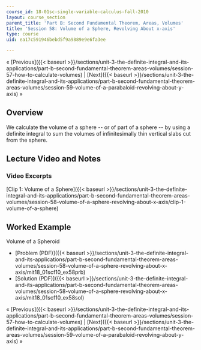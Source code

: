 ```yaml
---
course_id: 18-01sc-single-variable-calculus-fall-2010
layout: course_section
parent_title: 'Part B: Second Fundamental Theorem, Areas, Volumes'
title: 'Session 58: Volume of a Sphere, Revolving About x-axis'
type: course
uid: ea17c591946bebd5f9a9889e9e6fa3ee

---
```


« [Previous]({{< baseurl >}}/sections/unit-3-the-definite-integral-and-its-applications/part-b-second-fundamental-theorem-areas-volumes/session-57-how-to-calculate-volumes) | [Next]({{< baseurl >}}/sections/unit-3-the-definite-integral-and-its-applications/part-b-second-fundamental-theorem-areas-volumes/session-59-volume-of-a-parabaloid-revolving-about-y-axis) »

Overview
--------

We calculate the volume of a sphere -- or of part of a sphere -- by using a definite integral to sum the volumes of infinitesimally thin vertical slabs cut from the sphere.

Lecture Video and Notes
-----------------------

### Video Excerpts

[Clip 1: Volume of a Sphere]({{< baseurl >}}/sections/unit-3-the-definite-integral-and-its-applications/part-b-second-fundamental-theorem-areas-volumes/session-58-volume-of-a-sphere-revolving-about-x-axis/clip-1-volume-of-a-sphere)

Worked Example
--------------

Volume of a Spheroid

*   [Problem (PDF)]({{< baseurl >}}/sections/unit-3-the-definite-integral-and-its-applications/part-b-second-fundamental-theorem-areas-volumes/session-58-volume-of-a-sphere-revolving-about-x-axis/mit18_01scf10_ex58prb)
*   [Solution (PDF)]({{< baseurl >}}/sections/unit-3-the-definite-integral-and-its-applications/part-b-second-fundamental-theorem-areas-volumes/session-58-volume-of-a-sphere-revolving-about-x-axis/mit18_01scf10_ex58sol)

« [Previous]({{< baseurl >}}/sections/unit-3-the-definite-integral-and-its-applications/part-b-second-fundamental-theorem-areas-volumes/session-57-how-to-calculate-volumes) | [Next]({{< baseurl >}}/sections/unit-3-the-definite-integral-and-its-applications/part-b-second-fundamental-theorem-areas-volumes/session-59-volume-of-a-parabaloid-revolving-about-y-axis) »